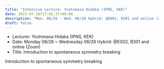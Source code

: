```yaml
---
title: "Intensive Lecture: Yoshimasa Hidaka (IPNS, KEK)"
date: 2023-07-26T17:01:37+09:00
description: "Mon. 06/26 - Wed. 06/28 Hybrid: @E002, B301 and online (Zoom)"
draft: false
---
```


- Lecturer:
Yoshimasa Hidaka (IPNS, KEK)
- Date:
Monday 06/26 ~ Wednesday 06/28 Hybrid: @E002, B301 and online (Zoom)
- Title:
Introduction to spontaneous symmetry breaking

<!--more-->

Introduction to spontaneous symmetry breaking
